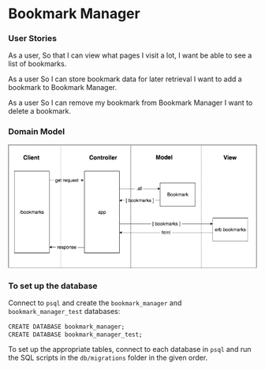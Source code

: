 # Bookmark Manager

### User Stories

As a user,
So that I can view what pages I visit a lot,
I want be able to see a list of bookmarks.

As a user
So I can store bookmark data for later retrieval
I want to add a bookmark to Bookmark Manager.

As a user
So I can remove my bookmark from Bookmark Manager
I want to delete a bookmark.

### Domain Model

![Bookmark Manager domain model](images/bookmark_manager_1.png)

### To set up the database

Connect to `psql` and create the `bookmark_manager` and `bookmark_manager_test` databases:

```
CREATE DATABASE bookmark_manager;
CREATE DATABASE bookmark_manager_test;
```

To set up the appropriate tables, connect to each database in `psql` and run the SQL scripts in the `db/migrations` folder in the given order.
